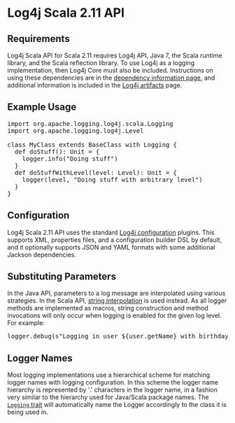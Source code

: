 <!--
    Licensed to the Apache Software Foundation (ASF) under one or more
    contributor license agreements.  See the NOTICE file distributed with
    this work for additional information regarding copyright ownership.
    The ASF licenses this file to You under the Apache License, Version 2.0
    (the "License"); you may not use this file except in compliance with
    the License.  You may obtain a copy of the License at

         http://www.apache.org/licenses/LICENSE-2.0

    Unless required by applicable law or agreed to in writing, software
    distributed under the License is distributed on an "AS IS" BASIS,
    WITHOUT WARRANTIES OR CONDITIONS OF ANY KIND, either express or implied.
    See the License for the specific language governing permissions and
    limitations under the License.
-->
# Log4j Scala 2.11 API

## Requirements

Log4j Scala API for Scala 2.11 requires Log4j API, Java 7, the Scala runtime
library, and the Scala reflection library. To use Log4j as a logging implementation,
then Log4j Core must also be included. Instructions on using these dependencies are
in the [dependency information page][dependencies], and additional information is
included in the [Log4j artifacts][artifacts] page.

## Example Usage

<pre class="prettyprint linenums">
import org.apache.logging.log4j.scala.Logging
import org.apache.logging.log4j.Level

class MyClass extends BaseClass with Logging {
  def doStuff(): Unit = {
    logger.info("Doing stuff")
  }
  def doStuffWithLevel(level: Level): Unit = {
    logger(level, "Doing stuff with arbitrary level")
  }
}
</pre>

## Configuration

Log4j Scala 2.11 API uses the standard [Log4j configuration][configuration]
plugins. This supports XML, properties files, and a configuration builder DSL by
default, and it optionally supports JSON and YAML formats with some additional
Jackson dependencies.

## Substituting Parameters

In the Java API, parameters to a log message are interpolated using various
strategies. In the Scala API, [string interpolation][interpolation] is used
instead. As all logger methods are implemented as macros, string construction and
method invocations will only occur when logging is enabled for the given log
level. For example:

<pre class="prettyprint linenums">
logger.debug(s"Logging in user ${user.getName} with birthday ${user.calcBirthday}")
</pre>

## Logger Names

Most logging implementations use a hierarchical scheme for matching logger names
with logging configuration. In this scheme the logger name hierarchy is
represented by '.' characters in the logger name, in a fashion very similar to
the hierarchy used for Java/Scala package names. The [`Logging` trait][logging]
will automatically name the Logger accordingly to the class it is being used in.

[dependencies]: dependency-info.html
[artifacts]: ../maven-artifacts.html
[configuration]: ../configuration.html
[interpolation]: http://docs.scala-lang.org/overviews/core/string-interpolation.html
[logging]: scaladocs/index.html#org.apache.logging.log4j.scala.Logging